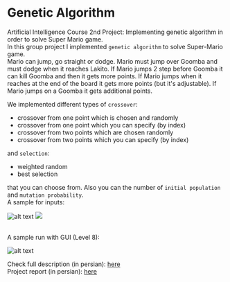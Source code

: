 # Genetic Algorithm
Artificial Intelligence Course 2nd Project: Implementing genetic algorithm in order to solve Super Mario game.
<br>
In this group project I implemented `genetic algorithm` to solve Super-Mario game.<br>
Mario can jump, go straight or dodge. Mario must jump over Goomba and must dodge when it reaches Lakito. If Mario jumps 2 step before Goomba it can kill Goomba and then it gets more points.
If Mario jumps when it reaches at the end of the board it gets more points (but it's adjustable). If Mario jumps on a Goomba it gets additional points.
<br>

We implemented different types of `crossover`:
* crossover from one point which is chosen and randomly
* crossover from one point which you can specify (by index)
* crossover from two points which are chosen randomly
* crossover from two points which you can specify (by index)

and `selection`:
* weighted random
* best selection 

that you can choose from. Also you can the number of `initial population` and `mutation probability`.
<br>
A sample for inputs: <br>


![alt text](https://github.com/Amirhossein-Rajabpour/Genetic-Algorithm/blob/main/sample%20run%20l9.jpg "sample run")
<img src="https://github.com/Amirhossein-Rajabpour/Genetic-Algorithm/blob/main/sample%20run%20l9.jpg" />


<br>
A sample run with GUI (Level 8):


![alt text](https://github.com/Amirhossein-Rajabpour/Genetic-Algorithm/blob/main/sample_run_level8.gif)


Check full description (in persian): [here](https://github.com/Amirhossein-Rajabpour/Genetic-Algorithm/blob/main/AI_P2.pdf)
<br>
Project report (in persian): [here](https://github.com/Amirhossein-Rajabpour/Genetic-Algorithm/blob/main/AI_P2_Report.pdf)
<br>
